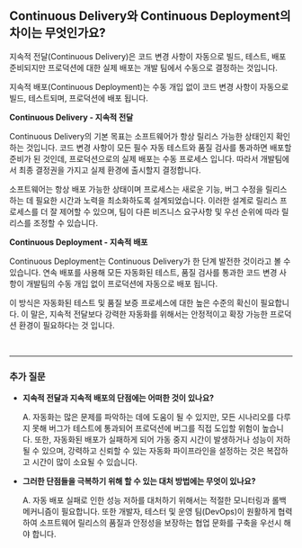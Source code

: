 ## **Continuous Delivery와 Continuous Deployment의 차이는 무엇인가요?**

지속적 전달(Continuous Delivery)은 코드 변경 사항이 자동으로 빌드, 테스트, 배포 준비되지만 프로덕션에 대한 실제 배포는 개발 팀에서 수동으로 결정하는 것입니다. 

지속적 배포(Continuous Deployment)는 수동 개입 없이 코드 변경 사항이 자동으로 빌드, 테스트되며, 프로덕션에 배포 됩니다.

**Continuous Delivery - 지속적 전달**  

Continuous Delivery의 기본 목표는 소프트웨어가 항상 릴리스 가능한 상태인지 확인하는 것입니다. 코드 변경 사항이 모든 필수 자동 테스트와 품질 검사를 통과하면 배포할 준비가 된 것인데, 프로덕션으로의 실제 배포는 수동 프로세스 입니다. 따라서 개발팀에서 최종 결정권을 가지고 실제 환경에 출시할지 결정합니다. 

소프트웨어는 항상 배포 가능한 상태이며 프로세스는 새로운 기능, 버그 수정을 릴리스하는 데 필요한 시간과 노력을 최소화하도록 설계되었습니다. 이러한 설계로 릴리스 프로세스를 더 잘 제어할 수 있으며, 팀이 다른 비즈니스 요구사항 및 우선 순위에 따라 릴리스를 조정할 수 있습니다.

**Continuous Deployment - 지속적 배포**  

Continuous Deployment는 Continuous Delivery가 한 단계 발전한 것이라고 볼 수 있습니다. 연속 배포를 사용해 모든 자동화된 테스트, 품질 검사를 통과한 코드 변경 사항이 개발팀의 수동 개입 없이 프로덕션에 자동으로 배포 됩니다. 

이 방식은 자동화된 테스트 및 품질 보증 프로세스에 대한 높은 수준의 확신이 필요합니다. 이 말은, 지속적 전달보다 강력한 자동화를 위해서는 안정적이고 확장 가능한 프로덕션 환경이 필요하다는 것 입니다.

<br>

---
### **추가 질문**

- **지속적 전달과 지속적 배포의 단점에는 어떠한 것이 있나요?**

    A. 자동화는 많은 문제를 파악하는 데에 도움이 될 수 있지만, 모든 시나리오를 다루지 못해 버그가 테스트에 통과되어 프로덕션에 버그를 직접 도입할 위험이 높습니다. 또한, 자동화된 배포가 실패하게 되어 가동 중지 시간이 발생하거나 성능이 저하될 수 있으며, 강력하고 신뢰할 수 있는 자동화 파이프라인을 설정하는 것은 복잡하고 시간이 많이 소요될 수 있습니다. 

- **그러한 단점들을 극복하기 위해 할 수 있는 대처 방법에는 무엇이 있나요?**

    A. 자동 배포 실패로 인한 성능 저하를 대처하기 위해서는 적절한 모니터링과 롤백 메커니즘이 필요합니다. 또한 개발자, 테스터 및 운영 팀(DevOps)이 원활하게 협력하여 소프트웨어 릴리스의 품질과 안정성을 보장하는 협업 문화를 구축을 우선시 해야 합니다.